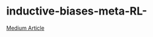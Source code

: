 # inductive-biases-meta-RL-
[Medium Article](https://medium.com/@shreyareddy.edulakanti/humanizing-ai-the-convergence-of-language-programming-and-learning-71ee12bc9982)
